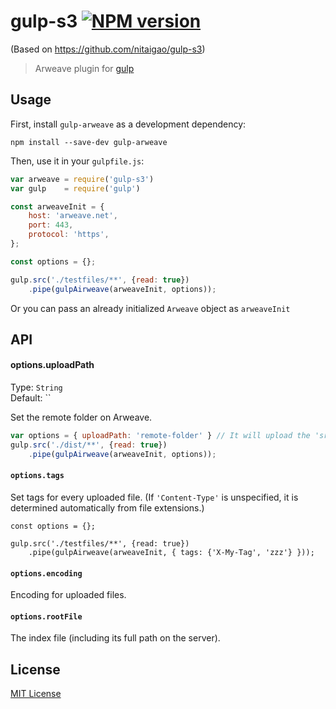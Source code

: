 # gulp-s3 [![NPM version][npm-image]][npm-url]

(Based on https://github.com/nitaigao/gulp-s3)

> Arweave plugin for [gulp](https://github.com/wearefractal/gulp)

## Usage

First, install `gulp-arweave` as a development dependency:

```shell
npm install --save-dev gulp-arweave
```


Then, use it in your `gulpfile.js`:
```javascript
var arweave = require('gulp-s3')
var gulp    = require('gulp')

const arweaveInit = {
    host: 'arweave.net',
    port: 443,
    protocol: 'https',
};

const options = {};

gulp.src('./testfiles/**', {read: true})
    .pipe(gulpAirweave(arweaveInit, options));
```

Or you can pass an already initialized `Arweave` object as `arweaveInit`

## API

#### options.uploadPath

Type: `String`          
Default: ``

Set the remote folder on Arweave.

```javascript
var options = { uploadPath: 'remote-folder' } // It will upload the 'src' into '/remote-folder'
gulp.src('./dist/**', {read: true})
    .pipe(gulpAirweave(arweaveInit, options));
```

#### `options.tags`

Set tags for every uploaded file. (If `'Content-Type'` is unspecified, it is determined
automatically from file extensions.)

```
const options = {};

gulp.src('./testfiles/**', {read: true})
    .pipe(gulpAirweave(arweaveInit, { tags: {'X-My-Tag', 'zzz'} }));
```

#### `options.encoding`

Encoding for uploaded files.

#### `options.rootFile`

The index file (including its full path on the server).

## License

[MIT License](http://en.wikipedia.org/wiki/MIT_License)

[npm-url]: https://npmjs.org/package/gulp-s3
[npm-image]: https://badge.fury.io/js/gulp-s3.png
